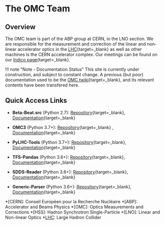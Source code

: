 # The OMC Team

## Overview

The OMC team is part of the ABP group at CERN, in the LNO section.
We are responsible for the measurement and correction of the linear and non-linear accelerator optics in the [LHC][lhc]{target=_blank} as well as other machines is the CERN accelerator complex.
Our meetings can be found on our [Indico page][omc_indico]{target=_blank}.

!!! note "Note - Documentation Status"
    This site is currently under construction, and subject to constant change.
    A previous (but poor) documentation used to be the [OMC twiki][omc_twiki]{target=_blank}, and its relevant contents have been transfered here.

## Quick Access Links

- **Beta-Beat.src** (Python 2.7): [Repository][betabeatsrc]{target=_blank}, [Documentation][betabeatsrc_doc]{target=_blank}
- **OMC3** (Python 3.7+): [Repository][omc3]{target=_blank} , [Documentation][omc3_doc]{target=_blank}
- **PyLHC-Tools** (Python 3.7+): [Repository][pylhc]{target=_blank}, [Documentation][pylhc_doc]{target=_blank}

- **TFS-Pandas** (Python 3.6+): [Repository][tfspandas]{target=_blank}, [Documentation][tfspandas_doc]{target=_blank}
- **SDDS-Reader** (Python 3.6+): [Repository][sdds]{target=_blank}, [Documentation][sdds_doc]{target=_blank}
- **Generic-Parser** (Python 3.6+): [Repository][generic_parser]{target=_blank}, [Documentation][generic_parser_doc]{target=_blank}


*[CERN]: Conseil Européen pour la Recherche Nucléaire
*[ABP]: Accelerator and Beams Physics
*[OMC]: Optics Measurements and Corrections
*[HSS]: Hadron Synchrotron Single-Particle
*[LNO]: Linear and Non-linear Optics
*[LHC]: Large Hadron Collider

[lhc]: https://home.cern/science/accelerators/large-hadron-collider
[omc_indico]: https://indico.cern.ch/category/5986/
[omc_twiki]: https://twiki.cern.ch/twiki/bin/view/BEABP/OMC

[betabeatsrc]: https://github.com/pylhc/Beta-Beat.src
[betabeatsrc_doc]: https://pylhc.github.io/Beta-Beat.src
[omc3]: https://github.com/pylhc/omc3
[omc3_doc]: https://pylhc.github.io/omc3
[pylhc]: https://github.com/pylhc/pylhc
[pylhc_doc]: https://pylhc.github.io/PyLHC
[tfspandas]: https://github.com/pylhc/tfs
[tfspandas_doc]: https://pylhc.github.io/tfs
[sdds]: https://github.com/pylhc/sdds
[sdds_doc]: https://pylhc.github.io/sdds
[generic_parser]: https://github.com/pylhc/generic_parser
[generic_parser_doc]: https://pylhc.github.io/generic_parser
